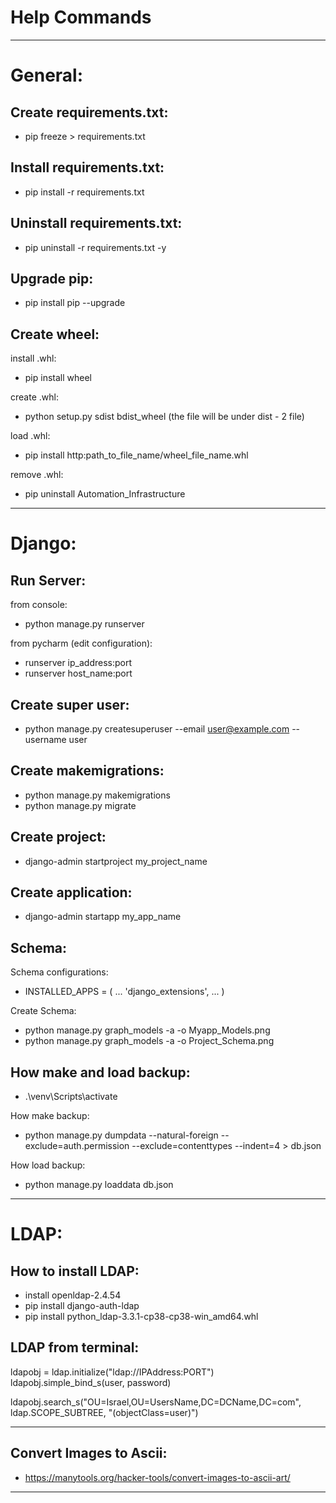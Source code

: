 # Help Commands

------------------------------------------------------------------------------------------------------------------------

General:
========

Create requirements.txt:
----------------------------
- pip freeze > requirements.txt


Install requirements.txt:
----------------------------
- pip install -r requirements.txt


Uninstall requirements.txt:
----------------------------
- pip uninstall -r requirements.txt -y


Upgrade pip:
------------
- pip install pip --upgrade


Create wheel:
-------------
install .whl:
- pip install wheel

create .whl: 
- python setup.py sdist bdist_wheel (the file will be under dist - 2 file)

load .whl: 
- pip install http:path_to_file_name/wheel_file_name.whl

remove .whl:
- pip uninstall Automation_Infrastructure


------------------------------------------------------------------------------------------------------------------------

Django:
=======

Run Server:
-----------
from console:
- python manage.py runserver

from pycharm (edit configuration):
- runserver ip_address:port
- runserver host_name:port


Create super user:
------------------
- python manage.py createsuperuser --email user@example.com --username user


Create makemigrations:
----------------------
- python manage.py makemigrations
- python manage.py migrate


Create project:
---------------
- django-admin startproject my_project_name


Create application:
-------------------
- django-admin startapp my_app_name


Schema:
-------
Schema configurations:
- INSTALLED_APPS = (
    ...
    'django_extensions',
    ...
)

Create Schema:
- python manage.py graph_models -a -o Myapp_Models.png
- python manage.py graph_models -a -o Project_Schema.png


How make and load backup:
--------------------
- .\venv\Scripts\activate

How make backup:
- python manage.py dumpdata --natural-foreign --exclude=auth.permission --exclude=contenttypes --indent=4 > db.json

How load backup:
- python manage.py loaddata db.json


------------------------------------------------------------------------------------------------------------------------

LDAP:
=====

How to install LDAP:
--------------------
- install openldap-2.4.54
- pip install django-auth-ldap
- pip install python_ldap-3.3.1-cp38-cp38-win_amd64.whl


LDAP from terminal:
-------------------
ldapobj = ldap.initialize("ldap://IPAddress:PORT")
ldapobj.simple_bind_s(user, password)

ldapobj.search_s("OU=Israel,OU=UsersName,DC=DCName,DC=com", ldap.SCOPE_SUBTREE, "(objectClass=user)")


------------------------------------------------------------------------------------------------------------------------
Convert Images to Ascii:
------------------------

- https://manytools.org/hacker-tools/convert-images-to-ascii-art/
------------------------------------------------------------------------------------------------------------------------
